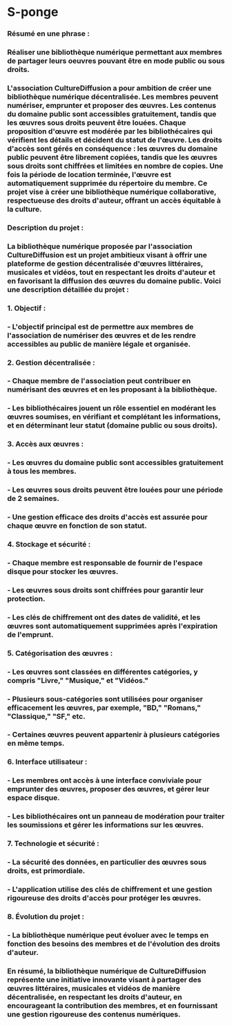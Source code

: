 # S-ponge

### Résumé en une phrase :
### Réaliser une bibliothèque numérique permettant aux membres de partager leurs oeuvres pouvant être en mode public ou sous droits.

### L'association CultureDiffusion a pour ambition de créer une bibliothèque numérique décentralisée. Les membres peuvent numériser, emprunter et proposer des œuvres. Les contenus du domaine public sont accessibles gratuitement, tandis que les œuvres sous droits peuvent être louées. Chaque proposition d'œuvre est modérée par les bibliothécaires qui vérifient les détails et décident du statut de l'œuvre. Les droits d'accès sont gérés en conséquence : les œuvres du domaine public peuvent être librement copiées, tandis que les œuvres sous droits sont chiffrées et limitées en nombre de copies. Une fois la période de location terminée, l'œuvre est automatiquement supprimée du répertoire du membre. Ce projet vise à créer une bibliothèque numérique collaborative, respectueuse des droits d'auteur, offrant un accès équitable à la culture.


### Description du projet :

### La bibliothèque numérique proposée par l'association CultureDiffusion est un projet ambitieux visant à offrir une plateforme de gestion décentralisée d'œuvres littéraires, musicales et vidéos, tout en respectant les droits d'auteur et en favorisant la diffusion des œuvres du domaine public. Voici une description détaillée du projet :

### 1. Objectif :
###   - L'objectif principal est de permettre aux membres de l'association de numériser des œuvres et de les rendre accessibles au public de manière légale et organisée.

### 2. Gestion décentralisée :
 ###  - Chaque membre de l'association peut contribuer en numérisant des œuvres et en les proposant à la bibliothèque.
 ###  - Les bibliothécaires jouent un rôle essentiel en modérant les œuvres soumises, en vérifiant et complétant les informations, et en déterminant leur statut (domaine public ou sous droits).

### 3. Accès aux œuvres :
###   - Les œuvres du domaine public sont accessibles gratuitement à tous les membres.
###   - Les œuvres sous droits peuvent être louées pour une période de 2 semaines.
###   - Une gestion efficace des droits d'accès est assurée pour chaque œuvre en fonction de son statut.

### 4. Stockage et sécurité :
###   - Chaque membre est responsable de fournir de l'espace disque pour stocker les œuvres.
###   - Les œuvres sous droits sont chiffrées pour garantir leur protection.
###   - Les clés de chiffrement ont des dates de validité, et les œuvres sont automatiquement supprimées après l'expiration de l'emprunt.

### 5. Catégorisation des œuvres :
###   - Les œuvres sont classées en différentes catégories, y compris "Livre," "Musique," et "Vidéos."
###   - Plusieurs sous-catégories sont utilisées pour organiser efficacement les œuvres, par exemple, "BD," "Romans," "Classique," "SF," etc.
###   - Certaines œuvres peuvent appartenir à plusieurs catégories en même temps.

### 6. Interface utilisateur :
###   - Les membres ont accès à une interface conviviale pour emprunter des œuvres, proposer des œuvres, et gérer leur espace disque.
###   - Les bibliothécaires ont un panneau de modération pour traiter les soumissions et gérer les informations sur les œuvres.

### 7. Technologie et sécurité :
###   - La sécurité des données, en particulier des œuvres sous droits, est primordiale.
###   - L'application utilise des clés de chiffrement et une gestion rigoureuse des droits d'accès pour protéger les œuvres.

### 8. Évolution du projet :
###   - La bibliothèque numérique peut évoluer avec le temps en fonction des besoins des membres et de l'évolution des droits d'auteur.

### En résumé, la bibliothèque numérique de CultureDiffusion représente une initiative innovante visant à partager des œuvres littéraires, musicales et vidéos de manière décentralisée, en respectant les droits d'auteur, en encourageant la contribution des membres, et en fournissant une gestion rigoureuse des contenus numériques.
